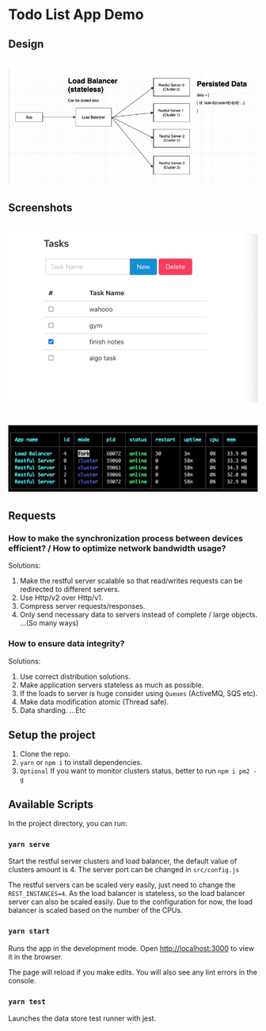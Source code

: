 # Todo List App Demo

## Design
# ![APP](https://raw.githubusercontent.com/kevincantstop/todo-demo/main/screenshot-arch.jpg)

## Screenshots
# ![APP](https://raw.githubusercontent.com/kevincantstop/todo-demo/main/screenshot-app.jpg)
# ![APP](https://raw.githubusercontent.com/kevincantstop/todo-demo/main/screenshot-pm2.jpg)

## Requests

### How to make the synchronization process between devices efficient? / How to optimize network bandwidth usage?
Solutions:
1. Make the restful server scalable so that read/writes requests can be redirected to different servers.
2. Use Http/v2 over Http/v1.
3. Compress server requests/responses.
4. Only send necessary data to servers instead of complete / large objects.
...(So many ways)

### How to ensure data integrity?
Solutions:
1. Use correct distribution solutions.
2. Make application servers stateless as much as possible.
3. If the loads to server is huge consider using `Queues` (ActiveMQ, SQS etc).
4. Make data modification atomic (Thread safe).
5. Data sharding.
...Etc

## Setup the project
1. Clone the repo.
2. `yarn` or `npm i` to install dependencies.
3. `Optional` If you want to monitor clusters status, better to run `npm i pm2 -g`

## Available Scripts
In the project directory, you can run:

### `yarn serve`
Start the restful server clusters and load balancer, the default value of clusters amount is 4.
The server port can be changed in `src/config.js`

The restful servers can be scaled very easily, just need to change the `REST_INSTANCES=4`.
As the load balancer is stateless, so the load balancer server can also be scaled easily.
Due to the configuration for now, the load balancer is scaled based on the number of the CPUs.

### `yarn start`

Runs the app in the development mode.
Open [http://localhost:3000](http://localhost:3000) to view it in the browser.

The page will reload if you make edits.
You will also see any lint errors in the console.

### `yarn test`

Launches the data store test runner with jest.
